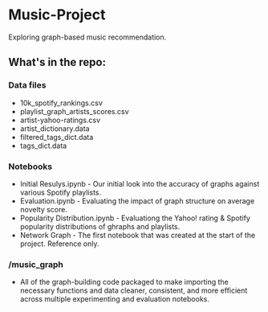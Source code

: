 # Music-Project
Exploring graph-based music recommendation.   

## What's in the repo:

### Data files
* 10k_spotify_rankings.csv
* playlist_graph_artists_scores.csv
* artist-yahoo-ratings.csv
* artist_dictionary.data
* filtered_tags_dict.data
* tags_dict.data

### Notebooks
* Initial Resulys.ipynb  - Our initial look into the accuracy of graphs against various Spotify playlists.
* Evaluation.ipynb - Evaluating the impact of graph structure on average novelty score.
* Popularity Distribution.ipynb - Evaluationg the Yahoo! rating & Spotify popularity distributions of ghraphs and playlists.
* Network Graph - The first notebook that was created at the start of the project. Reference only.

### /music_graph
* All of the graph-building code packaged to make importing the necessary functions and data cleaner, consistent, and more efficient across multiple experimenting and evaluation notebooks.
